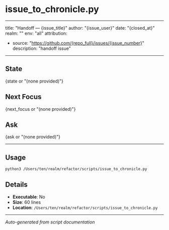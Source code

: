 # issue_to_chronicle.py

---
title: "Handoff — {issue_title}"
author: "{issue_user}"
date: "{closed_at}"
realm: "<realm-slug>"
env: "all"
attribution:
  - source: "https://github.com/{repo_full}/issues/{issue_number}"
    description: "handoff issue"
---

## State
{state or "(none provided)"}

## Next Focus
{next_focus or "(none provided)"}

## Ask
{ask or "(none provided)"}

---

## Usage

```bash
python3 /Users/ten/realm/refactor/scripts/issue_to_chronicle.py
```

## Details

- **Executable**: No
- **Size**: 60 lines
- **Location**: `/Users/ten/realm/refactor/scripts/issue_to_chronicle.py`

---
*Auto-generated from script documentation*

